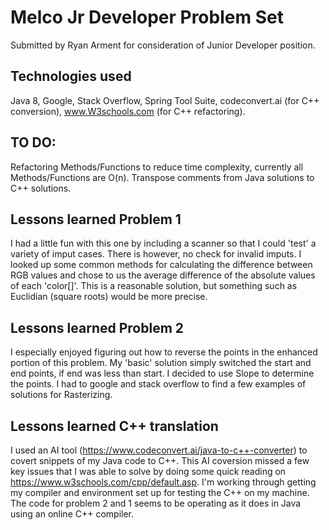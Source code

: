 # Melco Jr Developer Problem Set 
Submitted by Ryan Arment for consideration of Junior Developer position.

## Technologies used
Java 8, Google, Stack Overflow, Spring Tool Suite, codeconvert.ai (for C++ conversion), www.W3schools.com (for C++ refactoring).

## TO DO:
Refactoring Methods/Functions to reduce time complexity, currently all Methods/Functions are O(n).
Transpose comments from Java solutions to C++ solutions.

## Lessons learned Problem 1
I had a little fun with this one by including a scanner so that I could 'test' a variety of imput cases. There is however, no check for invalid imputs.
I looked up some common methods for calculating the difference between RGB values and chose to us the average difference of the absolute values of each 'color[]'. This is a reasonable solution, but something such as Euclidian (square roots) would be more precise.

## Lessons learned Problem 2
I especially enjoyed figuring out how to reverse the points in the enhanced portion of this problem. My 'basic' solution simply switched the start and end points, if end was less than start. I decided to use Slope to determine the points. I had to google and stack overflow to find a few examples of solutions for Rasterizing.

## Lessons learned C++ translation
I used an AI tool (https://www.codeconvert.ai/java-to-c++-converter) to covert snippets of my Java code to C++. 
This AI coversion missed a few key issues that I was able to solve by doing some quick reading on https://www.w3schools.com/cpp/default.asp.
I'm working through getting my compiler and environment set up for testing the C++ on my machine. 
The code for problem 2 and 1 seems to be operating as it does in Java using an online C++ compiler.

